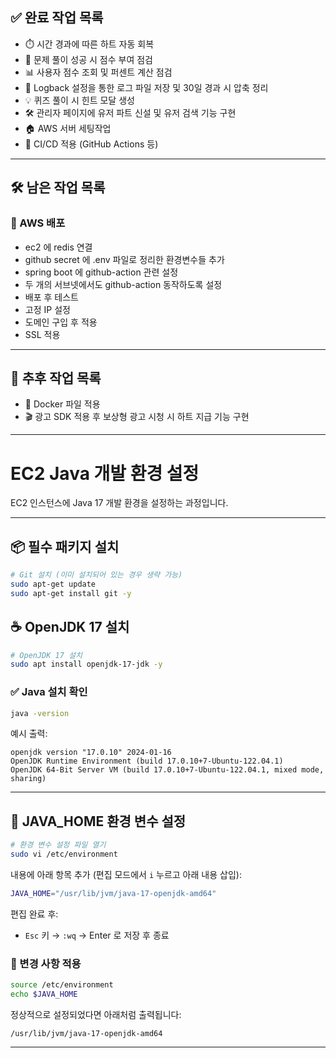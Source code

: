 ## ✅ 완료 작업 목록

- ⏱️ 시간 경과에 따른 하트 자동 회복
- 🧠 문제 풀이 성공 시 점수 부여 점검
- 📊 사용자 점수 조회 및 퍼센트 계산 점검
- 📝 Logback 설정을 통한 로그 파일 저장 및 30일 경과 시 압축 정리
- 💡 퀴즈 풀이 시 힌트 모달 생성
- 🛠️ 관리자 페이지에 유저 파트 신설 및 유저 검색 기능 구현
- 🏠 AWS 서버 세팅작업
- 🔁 CI/CD 적용 (GitHub Actions 등)
---

## 🛠️ 남은 작업 목록

### 🚀 AWS 배포

- ec2 에 redis 연결
- github secret 에 .env 파일로 정리한 환경변수들 추가
- spring boot 에 github-action 관련 설정
- 두 개의 서브넷에서도 github-action 동작하도록 설정
- 배포 후 테스트
- 고정 IP 설정
- 도메인 구입 후 적용
- SSL 적용

---

## 🧩 추후 작업 목록
- 🐳 Docker 파일 적용
- 🎬 광고 SDK 적용 후 보상형 광고 시청 시 하트 지급 기능 구현




---

# EC2 Java 개발 환경 설정

EC2 인스턴스에 Java 17 개발 환경을 설정하는 과정입니다.

---

## 📦 필수 패키지 설치

```bash
# Git 설치 (이미 설치되어 있는 경우 생략 가능)
sudo apt-get update
sudo apt-get install git -y
```

## ☕ OpenJDK 17 설치

```bash
# OpenJDK 17 설치
sudo apt install openjdk-17-jdk -y
```

### ✅ Java 설치 확인

```bash
java -version
```

예시 출력:
```
openjdk version "17.0.10" 2024-01-16
OpenJDK Runtime Environment (build 17.0.10+7-Ubuntu-122.04.1)
OpenJDK 64-Bit Server VM (build 17.0.10+7-Ubuntu-122.04.1, mixed mode, sharing)
```

---

## 🔧 JAVA_HOME 환경 변수 설정

```bash
# 환경 변수 설정 파일 열기
sudo vi /etc/environment
```

내용에 아래 항목 추가 (편집 모드에서 `i` 누르고 아래 내용 삽입):

```bash
JAVA_HOME="/usr/lib/jvm/java-17-openjdk-amd64"
```

편집 완료 후:
- `Esc` 키 → `:wq` → Enter 로 저장 후 종료

### 📌 변경 사항 적용

```bash
source /etc/environment
echo $JAVA_HOME
```

정상적으로 설정되었다면 아래처럼 출력됩니다:

```
/usr/lib/jvm/java-17-openjdk-amd64
```

---
